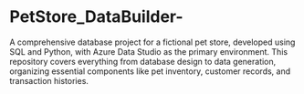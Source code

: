 # PetStore_DataBuilder-
A comprehensive database project for a fictional pet store, developed using SQL and Python, with Azure Data Studio as the primary environment. This repository covers everything from database design to data generation, organizing essential components like pet inventory, customer records, and transaction histories.
